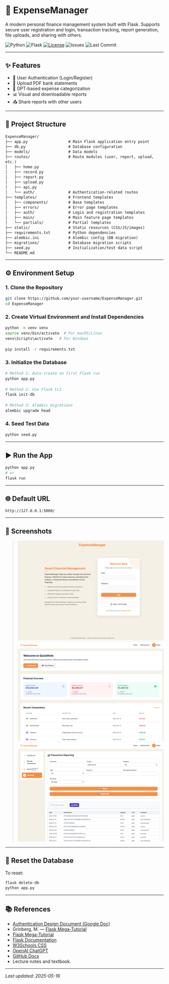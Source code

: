 # 💸 ExpenseManager

A modern personal finance management system built with Flask. Supports secure user registration and login, transaction tracking, report generation, file uploads, and sharing with others.

![Python](https://img.shields.io/badge/Python-3.8-blue?logo=python)
![Flask](https://img.shields.io/badge/Flask-2.x-black?logo=flask)
[![License](https://img.shields.io/github/license/Jeffrey86Wan/CITS5505_Group48)](https://github.com/Jeffrey86Wan/CITS5505_Group48/blob/main/LICENSE)
![Issues](https://img.shields.io/github/issues/Jeffrey86Wan/CITS5505_Group48)
![Last Commit](https://img.shields.io/github/last-commit/Jeffrey86Wan/CITS5505_Group48)

---

## ✨ Features

- 🔐 User Authentication (Login/Register)
- 📁 Upload PDF bank statements
- 🤖 GPT-based expense categorization
- 📊 Visual and downloadable reports
- 📤 Share reports with other users

---

## 📁 Project Structure

```
ExpenseManager/
├── app.py                  # Main Flask application entry point
├── db.py                   # Database configuration
├── models/                 # Data models
├── routes/                 # Route modules (user, report, upload, etc.)
│   ├── home.py
│   ├── record.py
│   ├── report.py
│   ├── upload.py
│   ├── api.py
│   └── auth/               # Authentication-related routes
├── templates/              # Frontend templates
│   ├── components/         # Base templates
│   ├── errors/             # Error page templates
│   ├── auth/               # Login and registration templates
│   ├── main/               # Main feature page templates
│   └── partials/           # Partial templates
├── static/                 # Static resources (CSS/JS/images)
├── requirements.txt        # Python dependencies
├── alembic.ini             # Alembic config (DB migration)
├── migrations/             # Database migration scripts
├── seed.py                 # Initialization/test data script
└── README.md
```

---

## ⚙️ Environment Setup

### 1. Clone the Repository
```bash
git clone https://github.com/your-username/ExpenseManager.git
cd ExpenseManager
```

### 2. Create Virtual Environment and Install Dependencies
```bash
python -m venv venv
source venv/bin/activate  # For macOS/Linux
venv\Scripts\activate   # For Windows

pip install -r requirements.txt
```

### 3. Initialize the Database
```bash
# Method 1: Auto-create on first Flask run
python app.py

# Method 2: Use Flask CLI
flask init-db

# Method 3: Alembic migrations
alembic upgrade head
```

### 4. Seed Test Data
```bash
python seed.py
```

---

## ▶️ Run the App
```bash
python app.py
# or
flask run
```

---

## 🌐 Default URL

```
http://127.0.0.1:5000/
```

---

## 📸 Screenshots

> ![alt text](image-3.png)![alt text](image-1.png)![alt text](image-2.png)

---

## 🔁 Reset the Database

To reset:
```bash
flask delete-db
python app.py
```

---

## 📚 References

- [Authentication Design Document (Google Doc)](https://docs.google.com/document/d/your-doc-id/edit)
- Grinberg, M. — [Flask Mega-Tutorial](https://blog.miguelgrinberg.com/post/the-flask-mega-tutorial-part-i-hello-world)
- [Flask Mega-Tutorial](https://blog.miguelgrinberg.com/post/the-flask-mega-tutorial-part-i-hello-world)
- [Flask Documentation](https://flask.palletsprojects.com/)
- [W3Schools CSS](https://www.w3schools.com/css/)
- [OpenAI ChatGPT](https://chatgpt.com/)
- [GitHub Docs](https://docs.github.com/)
- Lecture notes and textbook.

---

_Last updated: 2025-05-16_

